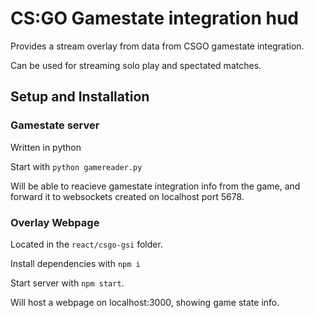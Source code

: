 # CS:GO Gamestate integration hud

Provides a stream overlay from data from CSGO gamestate integration.

Can be used for streaming solo play and spectated matches.

## Setup and Installation

### Gamestate server

Written in python

Start with `python gamereader.py`

Will be able to reacieve gamestate integration info from the game, and forward it to websockets created on localhost port 5678.

### Overlay Webpage

Located in the `react/csgo-gsi` folder.

Install dependencies with `npm i`

Start server with `npm start`.

Will host a webpage on localhost:3000, showing game state info.
